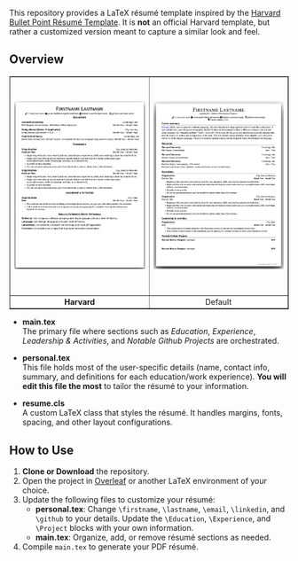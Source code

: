 This repository provides a LaTeX résumé template inspired by the [Harvard Bullet Point Résumé Template](https://careerservices.fas.harvard.edu/resources/bullet-point-resume-template/). It is **not** an official Harvard template, but rather a customized version meant to capture a similar look and feel.

## Overview

<table border="1" cellspacing="0" cellpadding="10" style="width: 100%; text-align: center;">
  <tr>
    <td style="width: 50%;">
      <img src="https://raw.githubusercontent.com/WilliamOdinson/cv-for-industry/main/assets/Harvard.png" 
           alt="Preview of the template" 
           style="width: 295px; height: 386px; object-fit: contain;">
    </td>
    <td style="width: 50%;">
      <img src="https://raw.githubusercontent.com/WilliamOdinson/cv-for-industry/main/assets/Default.png" 
           alt="Default preview" 
           style="width: 295px; height: 386px; object-fit: contain;">
    </td>
  </tr>
  <tr>
    <td style="text-align: center;"><strong>Harvard</strong></td>
    <td style="text-align: center;">Default</td>
  </tr>
</table>

- **main.tex**  
  The primary file where sections such as *Education*, *Experience*, *Leadership & Activities*, and *Notable Github Projects* are orchestrated.
  
- **personal.tex**  
  This file holds most of the user-specific details (name, contact info, summary, and definitions for each education/work experience). **You will edit this file the most** to tailor the résumé to your information.

- **resume.cls**  
  A custom LaTeX class that styles the résumé. It handles margins, fonts, spacing, and other layout configurations.

## How to Use

1. **Clone or Download** the repository.
2. Open the project in [Overleaf](https://www.overleaf.com/) or another LaTeX environment of your choice.
3. Update the following files to customize your résumé:
   - **personal.tex**: Change `\firstname`, `\lastname`, `\email`, `\linkedin`, and `\github` to your details. Update the `\Education`, `\Experience`, and `\Project` blocks with your own information.
   - **main.tex**: Organize, add, or remove résumé sections as needed.
4. Compile `main.tex` to generate your PDF résumé.

